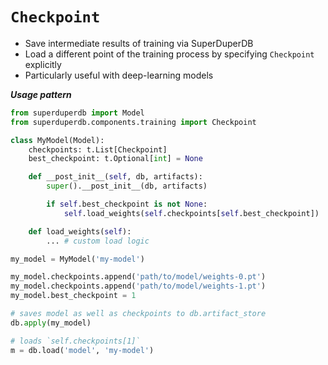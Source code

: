 # `Checkpoint`

- Save intermediate results of training via SuperDuperDB
- Load a different point of the training process by specifying `Checkpoint` explicitly
- Particularly useful with deep-learning models

***Usage pattern***

```python
from superduperdb import Model
from superduperdb.components.training import Checkpoint

class MyModel(Model):
    checkpoints: t.List[Checkpoint]
    best_checkpoint: t.Optional[int] = None

    def __post_init__(self, db, artifacts):
        super().__post_init__(db, artifacts)

        if self.best_checkpoint is not None:
            self.load_weights(self.checkpoints[self.best_checkpoint])

    def load_weights(self):
        ... # custom load logic

my_model = MyModel('my-model')

my_model.checkpoints.append('path/to/model/weights-0.pt')
my_model.checkpoints.append('path/to/model/weights-1.pt')
my_model.best_checkpoint = 1

# saves model as well as checkpoints to db.artifact_store
db.apply(my_model)     

# loads `self.checkpoints[1]`
m = db.load('model', 'my-model')
```